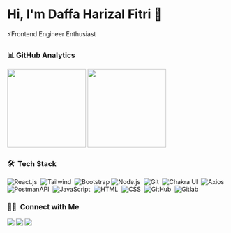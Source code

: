 # Hi, I'm Daffa Harizal Fitri 👋

⚡Frontend Engineer Enthusiast

### 📊&nbsp;GitHub Analytics

<div style="display: block">
  <img height="180em" src="https://github-readme-stats-eight-theta.vercel.app/api?username=daffaharizal&show_icons=true&theme=algolia&include_all_commits=true&count_private=true"/>
  <img height="180em" src="https://github-readme-stats-eight-theta.vercel.app/api/top-langs/?username=daffaharizal&layout=compact&langs_count=8&theme=algolia"/>
</div>

### 🛠 &nbsp;Tech Stack

![React.js](https://img.shields.io/badge/-React.js-05122A?style=flat&logo=react)&nbsp;
![Tailwind](https://img.shields.io/badge/-Tailwind-05122A?style=flat&logo=TailwindCSS)&nbsp;
![Bootstrap](https://img.shields.io/badge/-Bootstrap-05122A?style=flat&logo=bootstrap&logoColor=563D7C)
![Node.js](https://img.shields.io/badge/-Node.js-05122A?style=flat&logo=node.js)&nbsp;
![Git](https://img.shields.io/badge/-Git-05122A?style=flat&logo=git)&nbsp;
![Chakra UI](https://img.shields.io/badge/-ChakraUI-05122A?style=flat&logo=chakraui)&nbsp;
![Axios](https://img.shields.io/badge/-Axios-05122A?style=flat&logo=axios)&nbsp;
![PostmanAPI](https://img.shields.io/badge/-PostmanAPI-05122A?style=flat&logo=postman)&nbsp;
![JavaScript](https://img.shields.io/badge/-JavaScript-05122A?style=flat&logo=javascript)&nbsp;
![HTML](https://img.shields.io/badge/-HTML-05122A?style=flat&logo=HTML5)&nbsp;
![CSS](https://img.shields.io/badge/-CSS-05122A?style=flat&logo=CSS3&logoColor=1572B6)&nbsp;
![GitHub](https://img.shields.io/badge/-GitHub-05122A?style=flat&logo=github)&nbsp;
![Gitlab](https://img.shields.io/badge/-Gitlab-05122A?style=flat&logo=gitlab)&nbsp;

### 🤝🏻 &nbsp;Connect with Me

<p align="left">
<a href="https://www.linkedin.com/in/daffaharizal/"><img src="https://img.shields.io/badge/-Daffa%20Harizal%20Fitri-0077B5?style=flat&logo=Linkedin&logoColor=white"/></a>
<a href="mailto:harizal.daffa46@gmail.com"><img src="https://img.shields.io/badge/-daffaharizal46@gmail.com-D14836?style=flat&logo=Gmail&logoColor=white"/></a>
<a href="https://instagram.com/daffa_harizal"><img src="https://img.shields.io/badge/-@daffaharizal-E4405F?style=flat&logo=Instagram&logoColor=white"/></a>
</p>